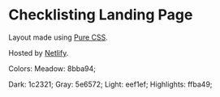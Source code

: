 Checklisting Landing Page
========================

Layout made using [Pure CSS](http://purecss.io/).

Hosted by [Netlify](http://netlify.com/).

Colors:
Meadow: 8bba94;

Dark: 1c2321;
Gray: 5e6572;
Light: eef1ef;
Highlights: ffba49;
